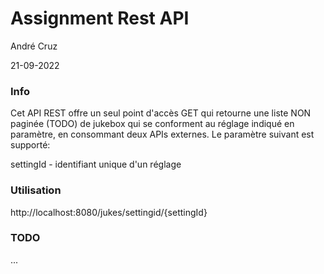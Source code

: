 # Assignment Rest API

André Cruz

21-09-2022

### Info
Cet API REST offre un seul point d'accès GET qui retourne une liste NON paginée (TODO) de jukebox qui se conforment au réglage indiqué en paramètre, en
consommant deux APIs externes.
Le paramètre suivant est supporté:

settingId - identifiant unique d'un réglage

### Utilisation
http://localhost:8080/jukes/settingid/{settingId}

### TODO
...